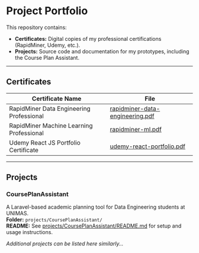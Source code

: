 # Project Portfolio

This repository contains:
- **Certificates:** Digital copies of my professional certifications (RapidMiner, Udemy, etc.).
- **Projects:** Source code and documentation for my prototypes, including the Course Plan Assistant.

---

## Certificates

| Certificate Name                           | File                                   |
|--------------------------------------------|----------------------------------------|
| RapidMiner Data Engineering Professional   | [rapidminer-data-engineering.pdf](certificates/rapidminer-data-engineering.pdf) |
| RapidMiner Machine Learning Professional   | [rapidminer-ml.pdf](certificates/rapidminer-ml.pdf) |
| Udemy React JS Portfolio Certificate       | [udemy-react-portfolio.pdf](certificates/udemy-react-portfolio.pdf) |

---

## Projects

### CoursePlanAssistant  
A Laravel-based academic planning tool for Data Engineering students at UNIMAS.  
**Folder:** `projects/CoursePlanAssistant/`  
**README:** See [projects/CoursePlanAssistant/README.md](projects/CoursePlanAssistant/README.md) for setup and usage instructions.

*Additional projects can be listed here similarly…*

